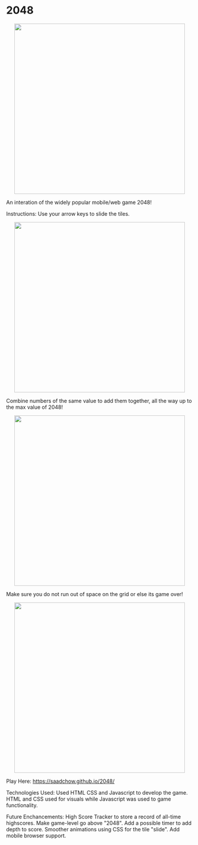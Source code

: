 # 2048

<p align="center">
  <img width="460" height="460" src="https://media4.giphy.com/media/lksxnMJpfbaakEvp67/giphy.gif?cid=790b76110a1ece53172d2d1d5259b0fb95717ac77ead5ee4&rid=giphy.gif&ct=g">
</p>

An interation of the widely popular mobile/web game 2048! 

Instructions: Use your arrow keys to slide the tiles. 
<p align="center">
<img width="460" height="460" src="https://i.imgur.com/8O51zZP.png">
  </p>

Combine numbers of the same value to add them together, all the way up to the max value of 2048! 
<p align="center">
<img width="460" height="460" src="https://i.imgur.com/4HbIBGb.png">
  </p>

Make sure you do not run out of space on the grid or else its game over!
<p align="center">
<img width="460" height="460" src="https://i.imgur.com/8y2WVp4.png">
  </p>

Play Here: https://saadchow.github.io/2048/

Technologies Used:
Used HTML CSS and Javascript to develop the game. HTML and CSS used for visuals while Javascript was used to game functionality. 

Future Enchancements:
High Score Tracker to store a record of all-time highscores.
Make game-level go above "2048".
Add a possible timer to add depth to score.
Smoother animations using CSS for the tile "slide".
Add mobile browser support.
